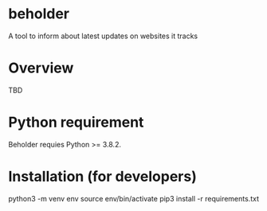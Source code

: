 # beholder
A tool to inform about latest updates on websites it tracks

# Overview
TBD

# Python requirement
Beholder requies Python >= 3.8.2.

# Installation (for developers)

  python3 -m venv env
  source env/bin/activate
  pip3 install -r requirements.txt
